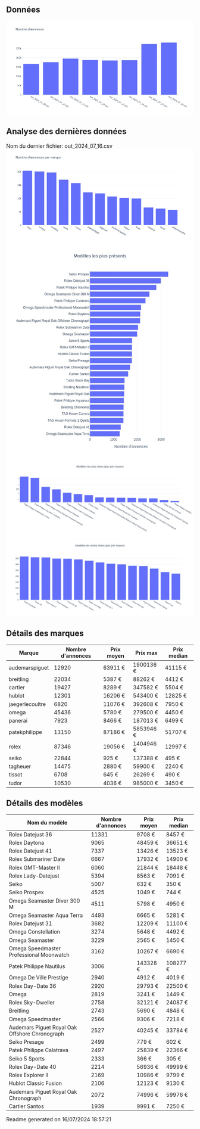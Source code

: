 
## Données
![image](./out/count_per_day.jpeg)

## Analyse des dernières données
Nom du dernier fichier: out_2024_07_16.csv
![image](./out/count_per_brand.jpeg)
![image](./out/count_per_name.jpeg)
![image](./out/avg_price_per_name_desc.jpeg)
![image](./out/avg_price_per_name_asc.jpeg)

## Détails des marques
|Marque|Nombre d'annonces|Prix moyen|Prix max|Prix median|
|------|-----------------|----------|--------|-----------|
|audemarspiguet|12920|63911 €|1900136 €|41115 €| 
|breitling|22034|5387 €|88262 €|4412 €| 
|cartier|19427|8289 €|347582 €|5504 €| 
|hublot|12301|16206 €|543400 €|12825 €| 
|jaegerlecoultre|6820|11076 €|392608 €|7950 €| 
|omega|45436|5780 €|279500 €|4450 €| 
|panerai|7923|8466 €|187013 €|6499 €| 
|patekphilippe|13150|87186 €|5853946 €|51707 €| 
|rolex|87346|19056 €|1404946 €|12997 €| 
|seiko|22844|925 €|137388 €|495 €| 
|tagheuer|14475|2880 €|59900 €|2240 €| 
|tissot|6708|645 €|26269 €|490 €| 
|tudor|10530|4036 €|985000 €|3450 €| 

## Détails des modèles
Nom du modèle|Nombre d'annonces|Prix moyen|Prix median|
|-------------|-----------------|----------|-----------|
|Rolex Datejust 36|11331|9708 €|8457 €| 
|Rolex Daytona|9065|48459 €|36651 €| 
|Rolex Datejust 41|7337|13426 €|13523 €| 
|Rolex Submariner Date|6667|17932 €|14900 €| 
|Rolex GMT-Master II|6060|21844 €|18448 €| 
|Rolex Lady-Datejust|5394|8563 €|7091 €| 
|Seiko|5007|632 €|350 €| 
|Seiko Prospex|4525|1049 €|744 €| 
|Omega Seamaster Diver 300 M|4511|5798 €|4950 €| 
|Omega Seamaster Aqua Terra|4493|6665 €|5281 €| 
|Rolex Datejust 31|3682|12209 €|11100 €| 
|Omega Constellation|3274|5648 €|4492 €| 
|Omega Seamaster|3229|2565 €|1450 €| 
|Omega Speedmaster Professional Moonwatch|3162|10267 €|6690 €| 
|Patek Philippe Nautilus|3006|143328 €|108277 €| 
|Omega De Ville Prestige|2940|4912 €|4019 €| 
|Rolex Day-Date 36|2920|29793 €|22500 €| 
|Omega|2819|3241 €|1449 €| 
|Rolex Sky-Dweller|2758|32121 €|24087 €| 
|Breitling|2743|5690 €|4848 €| 
|Omega Speedmaster|2566|9306 €|7218 €| 
|Audemars Piguet Royal Oak Offshore Chronograph|2527|40245 €|33784 €| 
|Seiko Presage|2499|779 €|602 €| 
|Patek Philippe Calatrava|2497|25839 €|22366 €| 
|Seiko 5 Sports|2333|366 €|305 €| 
|Rolex Day-Date 40|2214|56936 €|49999 €| 
|Rolex Explorer II|2169|10986 €|9799 €| 
|Hublot Classic Fusion|2106|12123 €|9130 €| 
|Audemars Piguet Royal Oak Chronograph|2072|74996 €|59976 €| 
|Cartier Santos|1939|9991 €|7250 €| 


 Readme generated on 16/07/2024 18:57:21